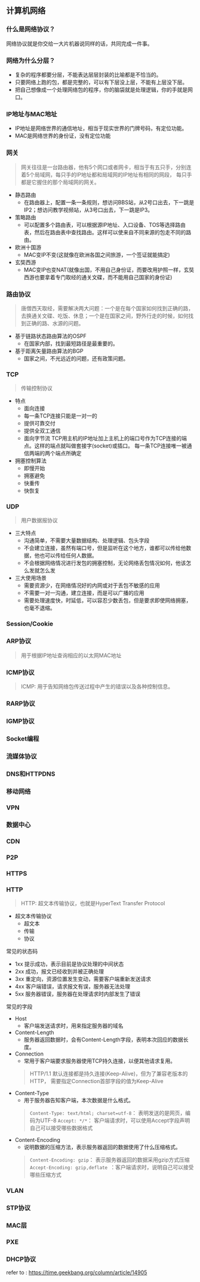 ## 计算机网络



### 什么是网络协议？
网络协议就是你交给一大片机器说同样的话，共同完成一件事。
### 网络为什么分层？
- 复杂的程序都要分层，不能表达层层封装的比喻都是不恰当的。
- 只要网络上跑的包，都是完整的，可以有下层没上层，不能有上层没下层。
- 把自己想像成一个处理网络包的程序，你的脑袋就是处理逻辑，你的手就是网口。

### IP地址与MAC地址
- IP地址是网络世界的通信地址，相当于现实世界的门牌号码，有定位功能。
- MAC是网络世界的身份证，没有定位功能

### 网关
> 网关往往是一台路由器，他有5个网口或者网卡，相当于有五只手，分别连着5个局域网，每只手的IP地址都和局域网的IP地址有相同的网段，
> 每只手都是它握住的那个局域网的网关。
- 静态路由 
    - 在路由器上，配置一条一条规则，想访问BBS站，从2号口出去，下一跳是IP2；想访问教学视频站，从3号口出去，下一跳是IP3。
- 策略路由
    - 可以配置多个路由表，可以根据源IP地址、入口设备、TOS等选择路由表，然后在路由表中查找路由。这样可以使来自不同来源的包走不同的路由。
- 欧洲十国游
    - MAC变IP不变(这就像在欧洲各国之间旅游，一个签证就能搞定)
- 玄奘西游
    - MAC变IP也变NAT(就像出国，不用自己身份证，而要改用护照一样，玄奘西游也要拿着专门取经的通关文碟，而不能用自己国家的身份证)

### 路由协议
> 唐僧西天取经，需要解决两大问题：一个是在每个国家如何找到正确的路，去换通关文碟、吃饭、休息；一个是在国家之间，野外行走的时候，如何找到正确的路、水源的问题。

- 基于链路状态路由算法的OSPF
    - 在国家内部，找到最短路径是最重要的。
- 基于距离矢量路由算法的BGP
    - 国家之间，不光远近的问题，还有政策问题。
    
### TCP
> 传输控制协议
- 特点
    - 面向连接
    - 每一条TCP连接只能是一对一的
    - 提供可靠交付
    - 提供全双工通信
    - 面向字节流
TCP用主机的IP地址加上主机上的端口号作为TCP连接的端点。这样的端点就叫做套接字(socket)或插口。
每一条TCP连接唯一被通信两端的两个端点所确定
- 拥塞控制算法
    - 即慢开始
    - 拥塞避免
    - 快重传
    - 快恢复
### UDP
> 用户数据报协议
- 三大特点
    - 沟通简单，不需要大量数据结构、处理逻辑、包头字段
    - 不会建立连接，虽然有端口号，但是监听在这个地方，谁都可以传给他数据，他也可以传给任何人数据。
    - 不会根据网络情况进行发包的拥塞控制，无论网络丢包情况如何，他该怎么发就怎么发
- 三大使用场景
    - 需要资源少，在网络情况好的内网或对于丢包不敏感的应用
    - 不需要一对一沟通，建立连接，而是可以广播的应用
    - 需要处理速度快，时延低，可以容忍少数丢包，但是要求即使网络拥塞，也毫不退缩。


### Session/Cookie


### ARP协议
> 用于根据IP地址查询相应的以太网MAC地址
### ICMP协议
> ICMP: 用于告知网络包传送过程中产生的错误以及各种控制信息。


### RARP协议


### IGMP协议


### Socket编程



### 流媒体协议


### DNS和HTTPDNS


### 移动网络


### VPN


### 数据中心 


### CDN


### P2P


### HTTPS


### HTTP

> HTTP: 超文本传输协议，也就是HyperText Transfer Protocol

- 超文本传输协议
    - 超文本
    - 传输
    - 协议

常见的状态码
- 1xx 提示成功，表示目前是协议处理的中间状态
- 2xx 成功，报文已经收到并被正确处理
- 3xx 重定向，资源位置发生变动，需要客户端重新发送请求
- 4xx 客户端错误，请求报文有误，服务器无法处理
- 5xx 服务器错误，服务器在处理请求时内部发生了错误

常见的字段
- Host
    - 客户端发送请求时，用来指定服务器的域名
- Content-Length
    - 服务器返回数据时，会有Content-Length字段，表明本次回应的数据长度。
- Connection
    - 常用于客户端要求服务器使用TCP持久连接，以便其他请求复用。
    > HTTP/1.1 默认连接都是持久连接(Keep-Alive)，但为了兼容老版本的HTTP，
      需要指定Connection首部字段的值为Keep-Alive
- Content-Type
    - 用于服务器告知客户端，本次数据是什么格式。
    > `Content-Type: text/html; charset=utf-8`： 表明发送的是网页，编码为UTF-8
    > `Accept: */*`： 客户端请求时，可以使用Accept字段声明自己可以接受哪些数据格式
- Content-Encoding
    - 说明数据的压缩方法，表示服务器返回的数据使用了什么压缩格式。
    > `Content-Encoding: gzip`： 表示服务器返回的数据采用gzip方式压缩
    > `Accept-Encoding: gzip,deflate `：客户端请求时，说明自己可以接受哪些压缩方式
### VLAN


### STP协议


### MAC层


### PXE


### DHCP协议




refer to : https://time.geekbang.org/column/article/14905